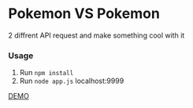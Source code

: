 <h1>Pokemon VS Pokemon</h1>

2 diffrent API request and make something cool with it

<h3>Usage</h3>

1. Run `npm install`<br>
2. Run `node app.js` localhost:9999


[DEMO](https://larsnihlmark.github.io/Pokemon-API-request/)
